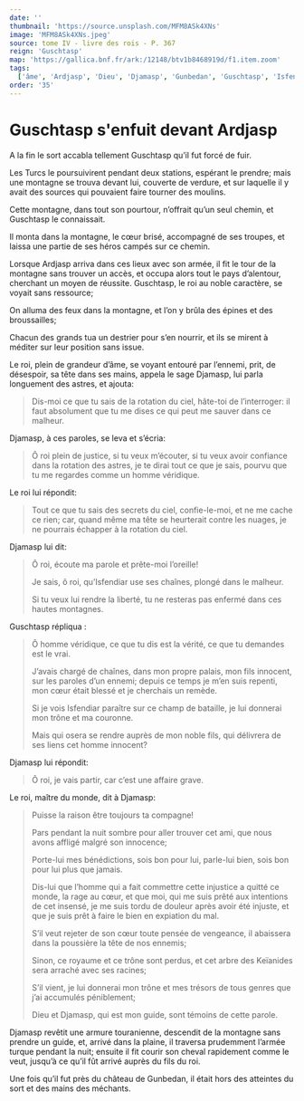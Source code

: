 ```yaml
---
date: ''
thumbnail: 'https://source.unsplash.com/MFM8ASk4XNs'
image: 'MFM8ASk4XNs.jpeg'
source: tome IV - livre des rois - P. 367
reign: 'Guschtasp'
map: 'https://gallica.bnf.fr/ark:/12148/btv1b8468919d/f1.item.zoom'
tags:
  ['âme', 'Ardjasp', 'Dieu', 'Djamasp', 'Gunbedan', 'Guschtasp', 'Isfendiar', 'Keïanides', 'Turcs']
order: '35'
---
```


# Guschtasp s'enfuit devant Ardjasp

A la fin le sort accabla tellement Guschtasp qu’il fut forcé de fuir.

Les Turcs le poursuivirent pendant deux stations, espérant le prendre; mais une montagne se trouva devant lui, couverte de verdure, et sur laquelle il y avait des sources qui pouvaient faire tourner des moulins.

Cette montagne, dans tout son pourtour, n’offrait qu’un seul chemin, et Guschtasp le connaissait.

Il monta dans la montagne, le cœur brisé, accompagné de ses troupes, et laissa une partie de ses héros campés sur ce chemin.

Lorsque Ardjasp arriva dans ces lieux avec son armée, il fit le tour de la montagne sans trouver un accès, et occupa alors tout le pays d’alentour, cherchant un moyen de réussite. Guschtasp, le roi au noble caractère, se voyait sans ressource;

On alluma des feux dans la montagne, et l’on y brûla des épines et des broussailles;

Chacun des grands tua un destrier pour s’en nourrir, et ils se mirent à méditer sur leur position sans issue.

Le roi, plein de grandeur d’âme, se voyant entouré par l’ennemi, prit, de désespoir, sa tête dans ses mains, appela le sage Djamasp, lui parla longuement des astres, et ajouta:

> Dis-moi ce que tu sais de la rotation du ciel, hâte-toi de l’interroger: il faut absolument que tu me dises ce qui peut me sauver dans ce malheur.

Djamasp, à ces paroles, se leva et s’écria:

> Ô roi plein de justice, si tu veux m’écouter, si tu veux avoir confiance dans la rotation des astres, je te dirai tout ce que je sais, pourvu que tu me regardes comme un homme véridique.

Le roi lui répondit:

> Tout ce que tu sais des secrets du ciel, confie-le-moi, et ne me cache ce rien; car, quand même ma tête se heurterait contre les nuages, je ne pourrais échapper à la rotation du ciel.

Djamasp lui dit:

> Ô roi, écoute ma parole et prête-moi l’oreille!
>
> Je sais, ô roi, qu’Isfendiar use ses chaînes, plongé dans le malheur.
>
> Si tu veux lui rendre la liberté, tu ne resteras pas enfermé dans ces hautes montagnes.

Guschtasp répliqua :

> Ô homme véridique, ce que tu dis est la vérité, ce que tu demandes est le vrai.
>
> J’avais chargé de chaînes, dans mon propre palais, mon fils innocent, sur les paroles d’un ennemi; depuis ce temps je m’en suis repenti, mon cœur était blessé et je cherchais un remède.
>
> Si je vois Isfendiar paraître sur ce champ de bataille, je lui donnerai mon trône et ma couronne.
>
> Mais qui osera se rendre auprès de mon noble fils, qui délivrera de ses liens cet homme innocent?

Djamasp lui répondit:

> Ô roi, je vais partir, car c’est une affaire grave.

Le roi, maître du monde, dit à Djamasp:

> Puisse la raison être toujours ta compagne!
>
> Pars pendant la nuit sombre pour aller trouver cet ami, que nous avons affligé malgré son innocence;
>
> Porte-lui mes bénédictions, sois bon pour lui, parle-lui bien, sois bon pour lui plus que jamais.
>
> Dis-lui que l’homme qui a fait commettre cette injustice a quitté ce monde, la rage au cœur, et que moi, qui me suis prêté aux intentions de cet insensé, je me suis tordu de douleur après avoir été injuste, et que je suis prêt à faire le bien en expiation du mal.
>
> S’il veut rejeter de son cœur toute pensée de vengeance, il abaissera dans la poussière la tête de nos ennemis;
>
> Sinon, ce royaume et ce trône sont perdus, et cet arbre des Keïanides sera arraché avec ses racines;
>
> S’il vient, je lui donnerai mon trône et mes trésors de tous genres que j’ai accumulés péniblement;
>
> Dieu et Djamasp, qui est mon guide, sont témoins de cette parole.

Djamasp revêtit une armure touranienne, descendit de la montagne sans prendre un guide, et, arrivé dans la plaine, il traversa prudemment l’armée turque pendant la nuit; ensuite il fit courir son cheval rapidement comme le veut, jusqu’à ce qu’il fût arrivé auprès du fils du roi.

Une fois qu’il fut près du château de Gunbedan, il était hors des atteintes du sort et des mains des méchants.
